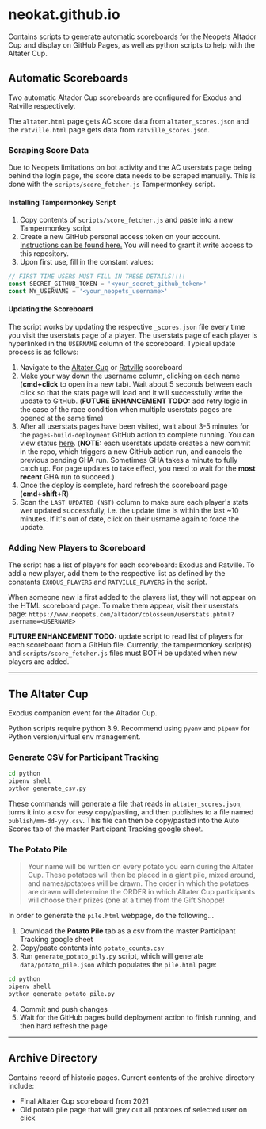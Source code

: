 # neokat.github.io
Contains scripts to generate automatic scoreboards for the Neopets Altador Cup and display on GitHub Pages, as well as python scripts to help with the Altater Cup.

## Automatic Scoreboards
Two automatic Altador Cup scoreboards are configured for Exodus and Ratville respectively.

The `altater.html` page gets AC score data from `altater_scores.json` and the `ratville.html` page gets data from `ratville_scores.json`.

### Scraping Score Data
Due to Neopets limitations on bot activity and the AC userstats page being behind the login page, the score data needs to be scraped manually. This is done with the `scripts/score_fetcher.js` Tampermonkey script.

#### Installing Tampermonkey Script
1. Copy contents of `scripts/score_fetcher.js` and paste into a new Tampermonkey script
2. Create a new GitHub personal access token on your account. [Instructions can be found here.](https://docs.github.com/en/authentication/keeping-your-account-and-data-secure/managing-your-personal-access-tokens) You will need to grant it write access to this repository.
3. Upon first use, fill in the constant values:
```javascript
// FIRST TIME USERS MUST FILL IN THESE DETAILS!!!!
const SECRET_GITHUB_TOKEN = '<your_secret_github_token>'
const MY_USERNAME = '<your_neopets_username>'
```

#### Updating the Scoreboard
The script works by updating the respective `_scores.json` file every time you visit the userstats page of a player. The userstats page of each player is hyperlinked in the `USERNAME` column of the scoreboard. Typical update process is as follows:
1. Navigate to the [Altater Cup](https://neokat.github.io/altater.html) or [Ratville](https://neokat.github.io/ratville.html) scoreboard
2. Make your way down the username column, clicking on each name (**cmd+click** to open in a new tab). Wait about 5 seconds between each click so that the stats page will load and it will successfully write the update to GitHub. (**FUTURE ENHANCEMENT TODO:** add retry logic in the case of the race condition when multiple userstats pages are opened at the same time)
3. After all userstats pages have been visited, wait about 3-5 minutes for the `pages-build-deployment` GitHub action to complete running. You can view status [here](https://github.com/neokat/neokat.github.io/actions). (**NOTE:** each userstats update creates a new commit in the repo, which triggers a new GitHub action run, and cancels the previous pending GHA run. Sometimes GHA takes a minute to fully catch up. For page updates to take effect, you need to wait for the **most recent** GHA run to succeed.)
4. Once the deploy is complete, hard refresh the scoreboard page (**cmd+shift+R**)
5. Scan the `LAST UPDATED (NST)` column to make sure each player's stats wer updated successfully, i.e. the update time is within the last ~10 minutes. If it's out of date, click on their usrname again to force the update.

### Adding New Players to Scoreboard
The script has a list of players for each scoreboard: Exodus and Ratville. To add a new player, add them to the respective list as defined by the constants `EXODUS_PLAYERS` and `RATVILLE_PLAYERS` in the script.

When someone new is first added to the players list, they will not appear on the HTML scoreboard page. To make them appear, visit their userstats page:
```https://www.neopets.com/altador/colosseum/userstats.phtml?username=<USERNAME>```

**FUTURE ENHANCEMENT TODO:** update script to read list of players for each scoreboard from a GitHub file. Currently, the tampermonkey script(s) and `scripts/score_fetcher.js` files must BOTH be updated when new players are added.

-----

## The Altater Cup
Exodus companion event for the Altador Cup.

Python scripts require python 3.9. Recommend using `pyenv` and `pipenv` for Python version/virtual env management.

### Generate CSV for Participant Tracking
```zsh
cd python
pipenv shell
python generate_csv.py
```
These commands will generate a file that reads in `altater_scores.json`, turns it into a csv for easy copy/pasting, and then publishes to a file named `publish/mm-dd-yyy.csv`. This file can then be copy/pasted into the Auto Scores tab of the master Participant Tracking google sheet.

### The Potato Pile
> Your name will be written on every potato you earn during the Altater Cup. These potatoes will then be placed in a giant pile, mixed around, and names/potatoes will be drawn. The order in which the potatoes are drawn will determine the ORDER in which Altater Cup participants will choose their prizes (one at a time) from the Gift Shoppe!

In order to generate the `pile.html` webpage, do the following...
1. Download the **Potato Pile** tab as a csv from the master Participant Tracking google sheet
2. Copy/paste contents into `potato_counts.csv`
3. Run `generate_potato_pily.py` script, which will generate `data/potato_pile.json` which populates the `pile.html` page:
```zsh
cd python
pipenv shell
python generate_potato_pile.py
```
4. Commit and push changes
5. Wait for the GitHub pages build deployment action to finish running, and then hard refresh the page

-----

## Archive Directory
Contains record of historic pages. Current contents of the archive directory include:
* Final Altater Cup scoreboard from 2021
* Old potato pile page that will grey out all potatoes of selected user on click